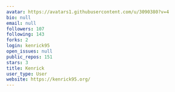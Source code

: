 ```yaml
---
avatar: https://avatars1.githubusercontent.com/u/3090380?v=4
bio: null
email: null
followers: 107
following: 143
forks: 2
login: kenrick95
open_issues: null
public_repos: 151
stars: 3
title: Kenrick
user_type: User
website: https://kenrick95.org/
---
```

